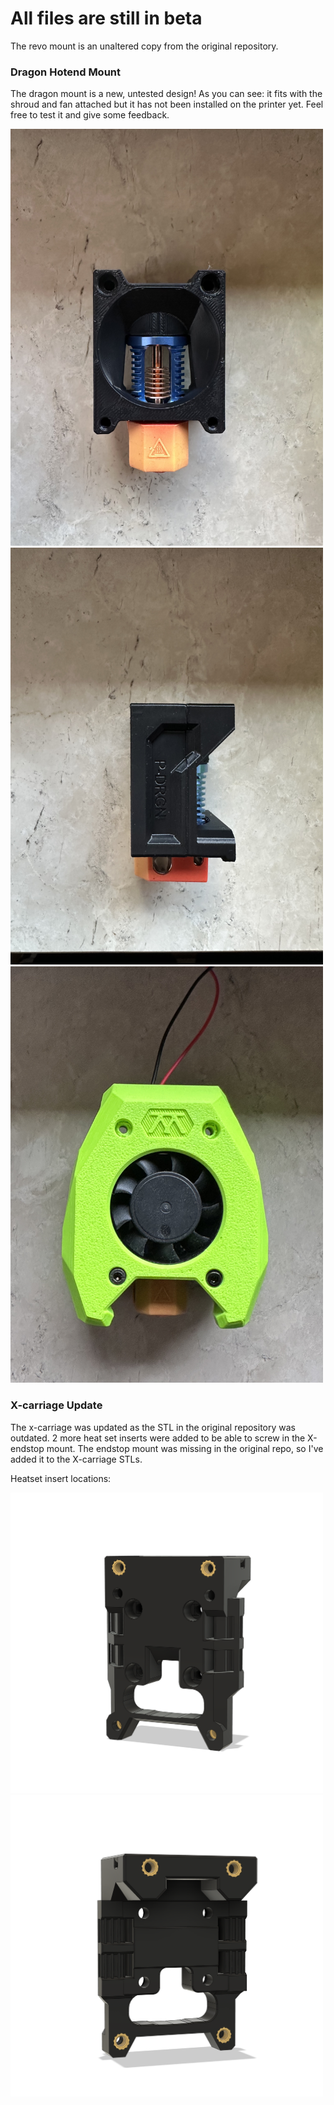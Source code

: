 # All files are still in beta

The revo mount is an unaltered copy from the original repository.

### Dragon Hotend Mount
The dragon mount is a new, untested design! As you can see: it fits with the shroud and fan attached but it has not been installed on the printer yet. Feel free to test it and give some feedback.

<img src="../../Images/Dragon Hotend Mount/Dragon_Hotend_mount_front.jpeg" width="500">

<img src="../../Images/Dragon Hotend Mount/Dragon_Hotend_mount_side.jpeg" width="500">

<img src="../../Images/Dragon Hotend Mount/Dragon_Hotend_mount_with_shroud.jpeg" width="500">

### X-carriage Update
The x-carriage was updated as the STL in the original repository was outdated. 2 more heat set inserts were added to be able to screw in the X-endstop mount. The endstop mount was missing in the original repo, so I've added it to the X-carriage STLs.

Heatset insert locations:

<img src="../../Images/X-Carriage/x-carriage_front.png" width="500">

<img src="../../Images/X-Carriage/x-carriage_back.png" width="500">